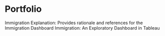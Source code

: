 # Portfolio



Immigration Explanation: Provides rationale and references for the Immigration Dashboard
Immigration: An Exploratory Dashboard in Tableau 

